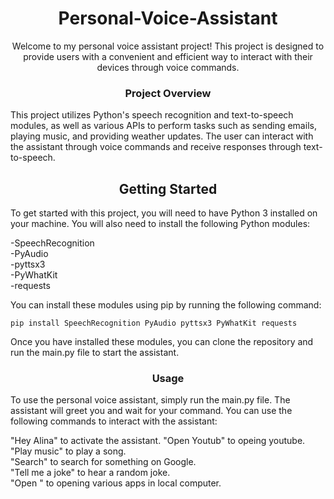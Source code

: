 <h1 align="center"> Personal-Voice-Assistant </h1>
<p align="center">Welcome to my personal voice assistant project! This project is designed to provide users with a convenient and efficient way to interact with their devices through voice commands.</p>

<h3 align="center">Project Overview </h3>
<p>This project utilizes Python's speech recognition and text-to-speech modules, as well as various APIs to perform tasks such as sending emails, playing music, and providing weather updates. The user can interact with the assistant through voice commands and receive responses through text-to-speech.</p>

<h2 align="center">Getting Started</h2>
<p>To get started with this project, you will need to have Python 3 installed on your machine. You will also need to install the following Python modules:</p>
-SpeechRecognition <br>
-PyAudio <br>
-pyttsx3 <br>
-PyWhatKit <br>
-requests <br>    
<p> You can install these modules using pip by running the following command:</p>
<code>pip install SpeechRecognition PyAudio pyttsx3 PyWhatKit requests</code>
<p>Once you have installed these modules, you can clone the repository and run the main.py file to start the assistant.</p>

<h3 align="center">Usage</h3>
<p>To use the personal voice assistant, simply run the main.py file. The assistant will greet you and wait for your command. You can use the following commands to interact with the assistant:</p>
<p>"Hey Alina" to activate the assistant.
    "Open Youtub" to opeing youtube.<br>
    "Play music" to play a song.<br>
    "Search" to search for something on Google.<br>
    "Tell me a joke" to hear a random joke.<br>
    "Open <App_Name>" to opening various apps in local computer.</p>

